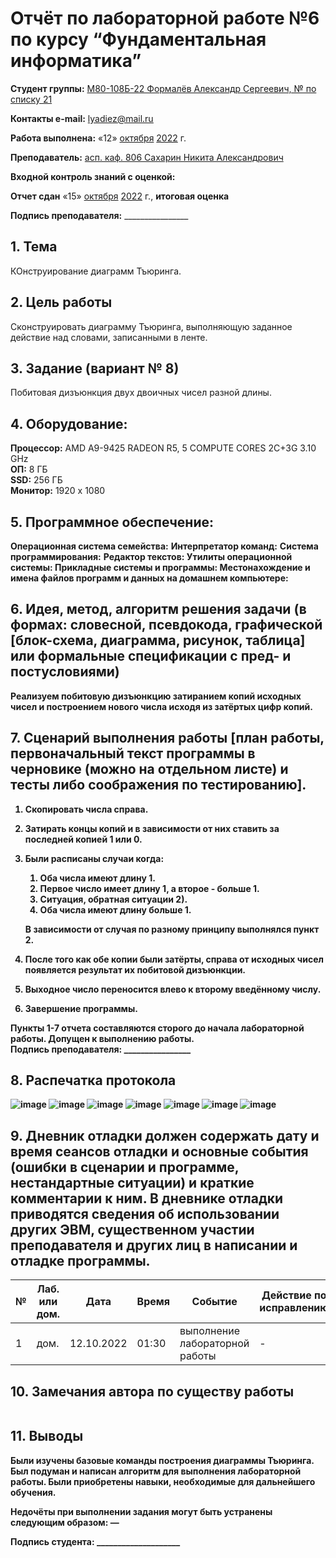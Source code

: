 # Отчёт по лабораторной работе №6 по курсу “Фундаментальная информатика”

<b>Студент группы:</b> <ins>М80-108Б-22 Формалёв Александр Сергеевич, № по списку 21</ins> 

<b>Контакты e-mail:</b> <ins>lyadiez@mail.ru</ins>

<b>Работа выполнена:</b> «12» <ins>октября</ins> <ins>2022</ins> г.

<b>Преподаватель:</b> <ins>асп. каф. 806 Сахарин Никита Александрович</ins>

<b>Входной контроль знаний с оценкой:</b> <ins></ins>

<b>Отчет сдан</b> «15» <ins>октября</ins> <ins>2022</ins> г., <b>итоговая оценка</b> <ins></ins>

<b>Подпись преподавателя:</b> ________________

## 1. Тема
КОнструирование диаграмм Тъюринга.
## 2. Цель работы
Сконструировать диаграмму Тъюринга, выполняющую заданное действие над словами, записанными в ленте.
## 3. Задание (вариант № 8)
Побитовая дизъюнкция двух двоичных чисел разной длины.
## 4. Оборудование:
<b>Процессор:</b> AMD A9-9425 RADEON R5, 5 COMPUTE CORES 2C+3G 3.10 GHz <br/>
<b>ОП:</b> 8 ГБ <br/>
<b>SSD:</b> 256 ГБ<br/>
<b>Монитор:</b> 1920 х 1080 <br/>
## 5. Программное обеспечение:
<b>Операционная система семейства:</b>
<b>Интерпретатор команд:</b>
<b>Система программирования:</b>
<b>Редактор текстов:
<b>Утилиты операционной системы:</b>
<b>Прикладные системы и программы:</b>
<b>Местонахождение и имена файлов программ и данных на домашнем компьютере:
## 6. Идея, метод, алгоритм решения задачи (в формах: словесной, псевдокода, графической [блок-схема, диаграмма, рисунок, таблица] или формальные спецификации с пред- и постусловиями)
Реализуем побитовую дизъюнкцию затиранием копий исходных чисел и построением нового числа исходя из затёртых цифр копий.

## 7. Сценарий выполнения работы [план работы, первоначальный текст программы в черновике (можно на отдельном листе) и тесты либо соображения по тестированию]. 
1. Скопировать числа справа.
2. Затирать концы копий и в зависимости от них ставить за последней копией 1 или 0.
3. Были расписаны случаи когда:
    1) Оба числа имеют длину 1.
    2) Первое число имеет длину 1, а второе - больше 1.
    3) Ситуация, обратная ситуации 2).
    4) Оба числа имеют длину больше 1.
  
    В зависимости от случая по разному принципу выполнялся пункт 2.
4. После того как обе копии были затёрты, справа от исходных чисел появляется результат их побитовой дизъюнкции.
5. Выходное число переносится влево к второму введённому числу.
6. Завершение программы.


Пункты 1-7 отчета составляются сторого до начала лабораторной работы.
Допущен к выполнению работы.  
<b>Подпись преподавателя:</b> ________________
## 8. Распечатка протокола
  ![image](https://user-images.githubusercontent.com/114108084/195420170-ae342035-9b4c-41ea-bac6-a24beb3c4a2e.png)
  ![image](https://user-images.githubusercontent.com/114108084/195420271-dfe39b8e-9364-49a0-8228-cc73099e99e6.png)
  ![image](https://user-images.githubusercontent.com/114108084/195420346-4813fc2b-e0fc-4715-82b4-ada87571d3bd.png)
  ![image](https://user-images.githubusercontent.com/114108084/195420399-620d0b35-31e7-4cf7-99ce-4b634bffaacd.png)
  ![image](https://user-images.githubusercontent.com/114108084/196985269-d3fc8cb0-b108-4328-8417-8faada7cf143.png)
  ![image](https://user-images.githubusercontent.com/114108084/195420501-815eced8-a403-4fce-8f84-85d1b39c2032.png)
  ![image](https://user-images.githubusercontent.com/114108084/195420568-ab5043dc-db18-46ab-9043-0ff70eb1bc0e.png)
  
## 9. Дневник отладки должен содержать дату и время сеансов отладки и основные события (ошибки в сценарии и программе, нестандартные ситуации) и краткие комментарии к ним. В дневнике отладки приводятся сведения об использовании других ЭВМ, существенном участии преподавателя и других лиц в написании и отладке программы.

| № |  Лаб. или дом. | Дата | Время | Событие | Действие по исправлению | Примечание |
| ------ | ------ | ------ | ------ | ------ | ------ | ------ |
| 1 | дом. | 12.10.2022 | 01:30 | выполнение лабораторной работы | - | - |
## 10. Замечания автора по существу работы
```
```
## 11. Выводы
 Были изучены базовые команды построения диаграммы Тъюринга. Был подуман и написан алгоритм для выполнения лабораторной работы. Были приобретены навыки, необходимые для дальнейшего обучения.

Недочёты при выполнении задания могут быть устранены следующим образом: —

<b>Подпись студента:</b> ____________________
